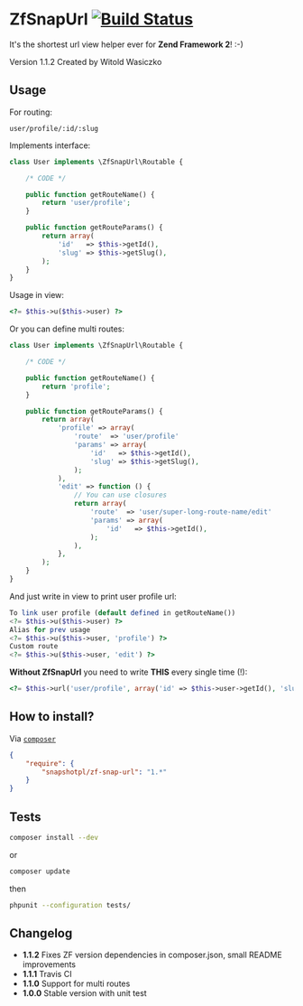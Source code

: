 ZfSnapUrl [![Build Status](https://travis-ci.org/snapshotpl/ZfSnapUrl.png?branch=master)](https://travis-ci.org/snapshotpl/ZfSnapUrl)
=========
It's the shortest url view helper ever for **Zend Framework 2**! :-)

Version 1.1.2 Created by Witold Wasiczko

Usage
-----
For routing:

    user/profile/:id/:slug

Implements interface:
```php
class User implements \ZfSnapUrl\Routable {

    /* CODE */

    public function getRouteName() {
        return 'user/profile';
    }

    public function getRouteParams() {
        return array(
            'id'   => $this->getId(),
            'slug' => $this->getSlug(),
        );
    }
}
```

Usage in view:
```php
<?= $this->u($this->user) ?>
```

Or you can define multi routes:
```php
class User implements \ZfSnapUrl\Routable {

    /* CODE */

    public function getRouteName() {
        return 'profile';
    }

    public function getRouteParams() {
        return array(
            'profile' => array(
                'route'  => 'user/profile'
                'params' => array(
                    'id'   => $this->getId(),
                    'slug' => $this->getSlug(),
                );
            ),
            'edit' => function () {
                // You can use closures
                return array(
                    'route'  => 'user/super-long-route-name/edit'
                    'params' => array(
                        'id'   => $this->getId(),
                    );
                ),
            },
        );
    }
}
```

And just write in view to print user profile url:
```php
To link user profile (default defined in getRouteName())
<?= $this->u($this->user) ?>
Alias for prev usage
<?= $this->u($this->user, 'profile') ?>
Custom route
<?= $this->u($this->user, 'edit') ?>
```

**Without ZfSnapUrl** you need to write **THIS** every single time (!):
```php
<?= $this->url('user/profile', array('id' => $this->user->getId(), 'slug' => $this->user->getSlug())) ?>
```

How to install?
---------------
Via [`composer`](https://getcomposer.org/)
```json
{
    "require": {
        "snapshotpl/zf-snap-url": "1.*"
    }
}
```

Tests
-----

```sh
composer install --dev
```

or

```sh
composer update
```

then

```sh
phpunit --configuration tests/
```

Changelog
---------
* **1.1.2** Fixes ZF version dependencies in composer.json, small README improvements
* **1.1.1** Travis CI
* **1.1.0** Support for multi routes
* **1.0.0** Stable version with unit test
